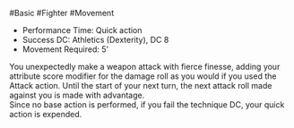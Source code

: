 #Basic #Fighter #Movement
 
- Performance Time: Quick action
- Success DC: Athletics (Dexterity), DC 8
- Movement Required: 5'
 
You unexpectedly make a weapon attack with fierce finesse, adding your attribute score modifier for the damage roll as you would if you used the Attack action. Until the start of your next turn, the next attack roll made against you is made with advantage.  
Since no base action is performed, if you fail the technique DC, your quick action is expended.